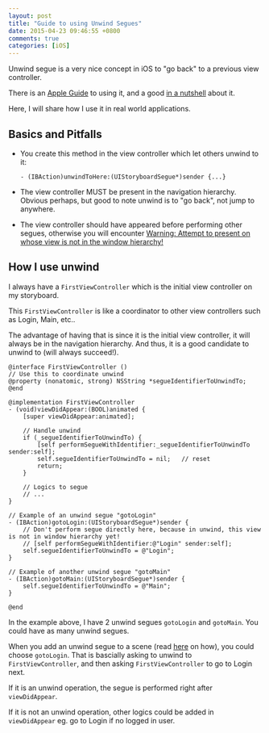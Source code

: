 ```yaml
---
layout: post
title: "Guide to using Unwind Segues"
date: 2015-04-23 09:46:55 +0800
comments: true
categories: [iOS]
---
```


Unwind segue is a very nice concept in iOS to "go back" to a previous view controller.

There is an [Apple Guide](https://developer.apple.com/library/ios/technotes/tn2298/_index.html) to using it, and a good [in a nutshell](http://stackoverflow.com/a/15839298/242682) about it.

Here, I will share how I use it in real world applications.

<!-- more -->

## Basics and Pitfalls

- You create this method in the view controller which let others unwind to it:

    `- (IBAction)unwindToHere:(UIStoryboardSegue*)sender {...}`

- The view controller MUST be present in the navigation hierarchy. Obvious perhaps, but good to note unwind is to "go back", not jump to anywhere.
- The view controller should have appeared before performing other segues, otherwise you will encounter [Warning: Attempt to present on whose view is not in the window hierarchy!](http://stackoverflow.com/q/20250481/242682)


## How I use unwind

I always have a `FirstViewController` which is the initial view controller on my storyboard.

This `FirstViewController` is like a coordinator to other view controllers such as Login, Main, etc.. 

The advantage of having that is since it is the initial view controller, it will always be in the navigation hierarchy. And thus, it is a good candidate to unwind to (will always succeed!).

```objc
@interface FirstViewController ()
// Use this to coordinate unwind
@property (nonatomic, strong) NSString *segueIdentifierToUnwindTo;
@end

@implementation FirstViewController
- (void)viewDidAppear:(BOOL)animated {
    [super viewDidAppear:animated];   

    // Handle unwind
    if (_segueIdentifierToUnwindTo) {
        [self performSegueWithIdentifier:_segueIdentifierToUnwindTo sender:self];
        self.segueIdentifierToUnwindTo = nil;   // reset
        return;
    }
    
    // Logics to segue 
    // ...
}

// Example of an unwind segue "gotoLogin"
- (IBAction)gotoLogin:(UIStoryboardSegue*)sender {
    // Don't perform segue directly here, because in unwind, this view is not in window hierarchy yet!
    // [self performSegueWithIdentifier:@"Login" sender:self];
    self.segueIdentifierToUnwindTo = @"Login";
}

// Example of another unwind segue "gotoMain"
- (IBAction)gotoMain:(UIStoryboardSegue*)sender {
    self.segueIdentifierToUnwindTo = @"Main";
}

@end
```

In the example above, I have 2 unwind segues `gotoLogin` and `gotoMain`. You could have as many unwind segues.

When you add an unwind segue to a scene (read [here](https://developer.apple.com/library/ios/technotes/tn2298/_index.html) on how), you could choose `gotoLogin`. That is bascially asking to unwind to `FirstViewController`, and then asking `FirstViewController` to go to Login next.

If it is an unwind operation, the segue is performed right after `viewDidAppear`. 

If it is not an unwind operation, other logics could be added in `viewDidAppear` eg. go to Login if no logged in user.

